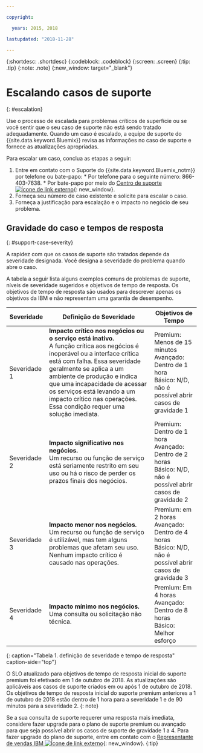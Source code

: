 ```yaml
---

copyright:

  years: 2015, 2018

lastupdated: "2018-11-28"

---
```



{:shortdesc: .shortdesc}
{:codeblock: .codeblock}
{:screen: .screen}
{:tip: .tip}
{:note: .note}
{:new_window: target="_blank"}


# Escalando casos de suporte
{: #escalation}

Use o processo de escalada para problemas críticos de superfície ou se você sentir que o seu caso de suporte não está sendo tratado adequadamente. Quando um caso é escalado, a equipe de suporte do {{site.data.keyword.Bluemix}} revisa as informações no caso de suporte e fornece as atualizações apropriadas.

 Para escalar um caso, conclua as etapas a seguir:

  1. Entre em contato com o Suporte do {{site.data.keyword.Bluemix_notm}} por telefone ou bate-papo:
    * Por telefone para o seguinte número: 866-403-7638.
    * Por bate-papo por meio do [Centro de suporte ![Ícone de link externo](../icons/launch-glyph.svg "Ícone de link externo")](https://{DomainName}/unifiedsupport/supportcenter){: new_window}.
  2. Forneça seu número de caso existente e solicite para escalar o caso.
  3. Forneça a justificação para escalação e o impacto no negócio de seu problema.

## Gravidade do caso e tempos de resposta 
{: #support-case-severity}

A rapidez com que os casos de suporte são tratados depende da severidade designada. Você designa a severidade do problema quando abre o caso. 

A tabela a seguir lista alguns exemplos comuns de problemas de suporte, níveis de severidade sugeridos e objetivos de tempo de resposta. Os objetivos de tempo de resposta são usados para descrever apenas os objetivos da IBM e não representam uma garantia de desempenho.

| Severidade | Definição de Severidade | Objetivos de Tempo |
|-----|------- | ----- |
| Severidade 1 | <strong>Impacto crítico nos negócios ou o serviço está inativo.</strong> <br> A função crítica aos negócios é inoperável ou a interface crítica está com falha. Essa severidade geralmente se aplica a um ambiente de produção e indica que uma incapacidade de acessar os serviços está levando a um impacto crítico nas operações. Essa condição requer uma solução imediata. | Premium: Menos de 15 minutos <br> Avançado: Dentro de 1 hora <br> Básico: N/D, não é possível abrir casos de gravidade 1 |
| Severidade 2 | <strong>Impacto significativo nos negócios.</strong> <br> Um recurso ou função de serviço está seriamente restrito em seu uso ou há o risco de perder os prazos finais dos negócios. | Premium: Dentro de 1 hora <br> Avançado: Dentro de 2 horas <br> Básico: N/D, não é possível abrir casos de gravidade 2 |
| Severidade 3 | <strong>Impacto menor nos negócios.</strong> <br> Um recurso ou função de serviço é utilizável, mas tem alguns problemas que afetam seu uso. Nenhum impacto crítico é causado nas operações. | Premium: em 2 horas <br> Avançado: Dentro de 4 horas <br> Básico: N/D, não é possível abrir casos de gravidade 3 |
| Severidade 4 | <strong>Impacto mínimo nos negócios.</strong> <br> Uma consulta ou solicitação não técnica. | Premium: Em 4 horas <br> Avançado: Dentro de 8 horas <br> Básico: Melhor esforço |
{: caption="Tabela 1. definição de severidade e tempo de resposta" caption-side="top"}

O SLO atualizado para objetivos de tempo de resposta inicial do suporte premium foi efetivado em 1 de outubro de 2018. As atualizações são aplicáveis aos casos de suporte criados em ou após 1 de outubro de 2018. Os objetivos de tempo de resposta inicial do suporte premium anteriores a 1 de outubro de 2018 estão dentro de 1 hora para a severidade 1 e de 90 minutos para a severidade 2.
{: note}

Se a sua consulta de suporte requerer uma resposta mais imediata, considere fazer upgrade para o plano de suporte premium ou avançado para que seja possível abrir os casos de suporte de gravidade 1 a 4. Para fazer upgrade do plano de suporte, entre em contato com o [Representante de vendas IBM ![Ícone de link externo](../icons/launch-glyph.svg "Ícone de link externo")](https://www.ibm.com/cloud-computing/bluemix/contact-us){: new_window}.
{:tip}

